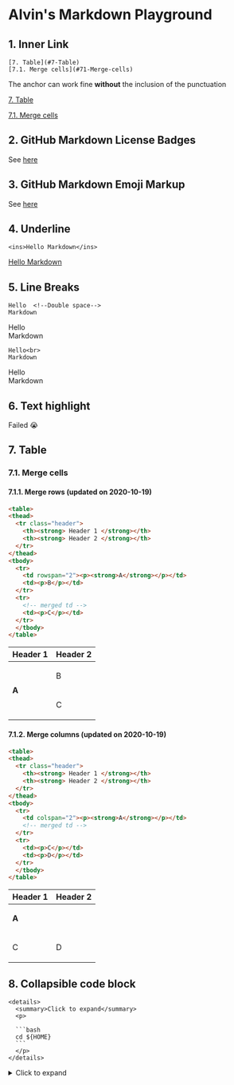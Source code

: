 # Alvin's Markdown Playground

## 1. Inner Link
```
[7. Table](#7-Table)
[7.1. Merge cells](#71-Merge-cells) 
```
The anchor can work fine **without** the inclusion of the punctuation

[7. Table](#7-Table)

[7.1. Merge cells](#7-1--Merge-cells) 

## 2. GitHub Markdown License Badges
See [here](https://gist.github.com/lukas-h/2a5d00690736b4c3a7ba)

## 3. GitHub Markdown Emoji Markup
See [here](https://gist.github.com/rxaviers/7360908)


## 4. Underline
```
<ins>Hello Markdown</ins>
```
<ins>Hello Markdown</ins>


## 5. Line Breaks
```
Hello  <!--Double space-->
Markdown
```
Hello  
Markdown   

```
Hello<br>
Markdown
```
Hello<br>
Markdown


## 6. Text highlight
Failed :sob:

## 7. Table

### 7.1. Merge cells 

#### 7.1.1. Merge rows (updated on 2020-10-19)

```html
<table>
<thead>
  <tr class="header">
    <th><strong> Header 1 </strong></th>
    <th><strong> Header 2 </strong></th>
  </tr>
</thead>
<tbody>
  <tr>
    <td rowspan="2"><p><strong>A</strong></p></td>
    <td><p>B</p></td>
  </tr>
  <tr>
    <!-- merged td -->
    <td><p>C</p></td>
  </tr>  
  </tbody>
</table>
```

<table>
<thead>
  <tr class="header">
    <th><strong> Header 1 </strong></th>
    <th><strong> Header 2 </strong></th>
  </tr>
</thead>
<tbody>
  <tr>
    <td rowspan="2"><p><strong>A</strong></p></td>
    <td><p>B</p></td>
  </tr>
  <tr>
    <!-- merged td -->
    <td><p>C</p></td>
  </tr>  
  </tbody>
</table>

#### 7.1.2. Merge columns (updated on 2020-10-19)

```html
<table>
<thead>
  <tr class="header">
    <th><strong> Header 1 </strong></th>
    <th><strong> Header 2 </strong></th>
  </tr>
</thead>
<tbody>
  <tr>
    <td colspan="2"><p><strong>A</strong></p></td>
    <!-- merged td -->
  </tr>
  <tr>
    <td><p>C</p></td>
    <td><p>D</p></td>
  </tr>  
  </tbody>
</table>
```

<table>
<thead>
  <tr class="header">
    <th><strong> Header 1 </strong></th>
    <th><strong> Header 2 </strong></th>
  </tr>
</thead>
<tbody>
  <tr>
    <td colspan="2"><p><strong>A</strong></p></td>
    <!-- merged td -->
  </tr>
  <tr>
    <td><p>C</p></td>
    <td><p>D</p></td>
  </tr>  
  </tbody>
</table>

## 8. Collapsible code block

    <details>
      <summary>Click to expand</summary>
      <p>

      ```bash
      cd ${HOME}
      ```
      </p>
    </details>

<details>
  <summary>Click to expand</summary>
  <p>
  
  ```bash
  cd ${HOME}
  ```
  </p>
</details>
